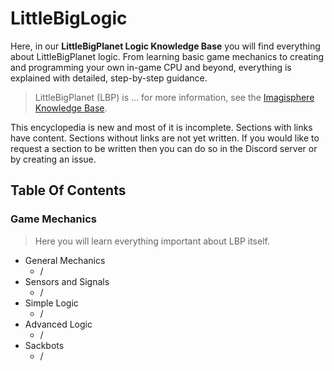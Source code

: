 # LittleBigLogic

Here, in our **LittleBigPlanet Logic Knowledge Base** you will find everything about LittleBigPlanet logic. From learning basic game mechanics to creating and programming your own in-game CPU and beyond, everything is explained with detailed, step-by-step guidance.

> LittleBigPlanet (LBP) is … for more information, see the [Imagisphere Knowledge Base](https://wiki.imagisphere.me).

This encyclopedia is new and most of it is incomplete. Sections with links have content. Sections without links are not yet written. If you would like to request a section to be written then you can do so in the Discord server or by creating an issue.

## Table Of Contents

### Game Mechanics

> Here you will learn everything important about LBP itself.

* General Mechanics
  * /
* Sensors and Signals
  * /
* Simple Logic
  * /
* Advanced Logic
  * /
* Sackbots
  * /
